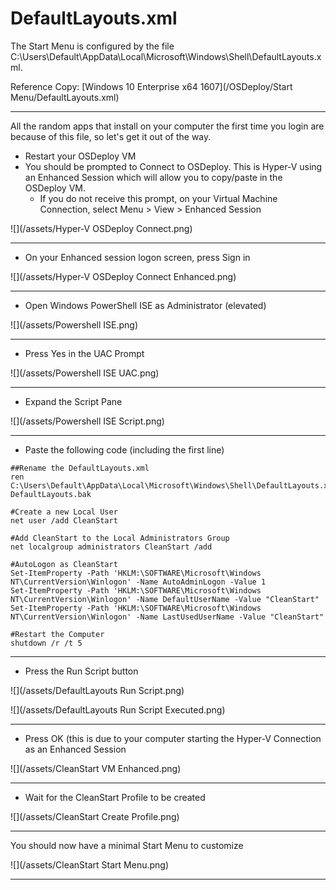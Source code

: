 # DefaultLayouts.xml

The Start Menu is configured by the file C:\Users\Default\AppData\Local\Microsoft\Windows\Shell\DefaultLayouts.xml.

Reference Copy: [Windows 10 Enterprise x64 1607](/OSDeploy/Start Menu/DefaultLayouts.xml)

---

All the random apps that install on your computer the first time you login are because of this file, so let's get it out of the way.

* Restart your OSDeploy VM
* You should be prompted to Connect to OSDeploy.  This is Hyper-V using an Enhanced Session which will allow you to copy/paste in the OSDeploy VM.
  * If you do not receive this prompt, on your Virtual Machine Connection, select Menu &gt; View &gt; Enhanced Session

![](/assets/Hyper-V OSDeploy Connect.png)

---

* On your Enhanced session logon screen, press Sign in

![](/assets/Hyper-V OSDeploy Connect Enhanced.png)

---

* Open Windows PowerShell ISE as Administrator \(elevated\)

![](/assets/Powershell ISE.png)

---

* Press Yes in the UAC Prompt

![](/assets/Powershell ISE UAC.png)

---

* Expand the Script Pane

![](/assets/Powershell ISE Script.png)

---

* Paste the following code \(including the first line\)

```
##Rename the DefaultLayouts.xml
ren C:\Users\Default\AppData\Local\Microsoft\Windows\Shell\DefaultLayouts.xml DefaultLayouts.bak

#Create a new Local User
net user /add CleanStart

#Add CleanStart to the Local Administrators Group
net localgroup administrators CleanStart /add

#AutoLogon as CleanStart
Set-ItemProperty -Path 'HKLM:\SOFTWARE\Microsoft\Windows NT\CurrentVersion\Winlogon' -Name AutoAdminLogon -Value 1
Set-ItemProperty -Path 'HKLM:\SOFTWARE\Microsoft\Windows NT\CurrentVersion\Winlogon' -Name DefaultUserName -Value "CleanStart"
Set-ItemProperty -Path 'HKLM:\SOFTWARE\Microsoft\Windows NT\CurrentVersion\Winlogon' -Name LastUsedUserName -Value "CleanStart"

#Restart the Computer
shutdown /r /t 5
```

---

* Press the Run Script button

![](/assets/DefaultLayouts Run Script.png)

![](/assets/DefaultLayouts Run Script Executed.png)

---

* Press OK \(this is due to your computer starting the Hyper-V Connection as an Enhanced Session

![](/assets/CleanStart VM Enhanced.png)

---

* Wait for the CleanStart Profile to be created

![](/assets/CleanStart Create Profile.png)

---

You should now have a minimal Start Menu to customize

![](/assets/CleanStart Start Menu.png)

---



